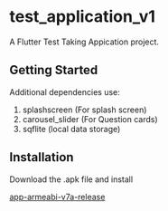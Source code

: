 # test_application_v1

A Flutter Test Taking Appication project.

## Getting Started

Additional dependencies use:

  1. splashscreen (For splash screen)
  2. carousel_slider (For Question cards)
  3. sqflite (local data storage)

## Installation

Download the .apk file and install

[app-armeabi-v7a-release](https://github.com/Subhadeep0506/test-application/blob/master/apks/app-armeabi-v7a-release.apk)
